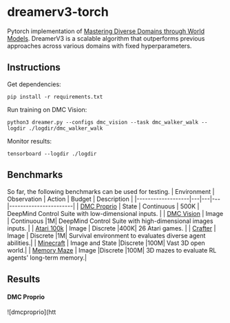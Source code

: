 # dreamerv3-torch
Pytorch implementation of [Mastering Diverse Domains through World Models](https://arxiv.org/abs/2301.04104v1). DreamerV3 is a scalable algorithm that outperforms previous approaches across various domains with fixed hyperparameters.

## Instructions

Get dependencies:
```
pip install -r requirements.txt
```
Run training on DMC Vision:
```
python3 dreamer.py --configs dmc_vision --task dmc_walker_walk --logdir ./logdir/dmc_walker_walk
```
Monitor results:
```
tensorboard --logdir ./logdir
```

## Benchmarks
So far, the following benchmarks can be used for testing.
| Environment        | Observation | Action | Budget | Description |
|-------------------|---|---|---|-----------------------|
| [DMC Proprio](https://github.com/deepmind/dm_control) | State | Continuous | 500K | DeepMind Control Suite with low-dimensional inputs. |
| [DMC Vision](https://github.com/deepmind/dm_control) | Image | Continuous |1M| DeepMind Control Suite with high-dimensional images inputs. |
| [Atari 100k](https://github.com/openai/atari-py) | Image | Discrete |400K| 26 Atari games. |
| [Crafter](https://github.com/danijar/crafter) | Image | Discrete |1M| Survival environment to evaluates diverse agent abilities.|
| [Minecraft](https://github.com/minerllabs/minerl) | Image and State |Discrete |100M| Vast 3D open world.|
| [Memory Maze](https://github.com/jurgisp/memory-maze) | Image |Discrete |100M| 3D mazes to evaluate RL agents' long-term memory.|

## Results
#### DMC Proprio
![dmcproprio](htt
